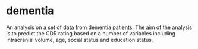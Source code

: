 # dementia
An analysis on a set of data from dementia patients. The aim of the analysis is to predict the CDR rating based on a number of variables including intracranial volume, age, social status and education status.
